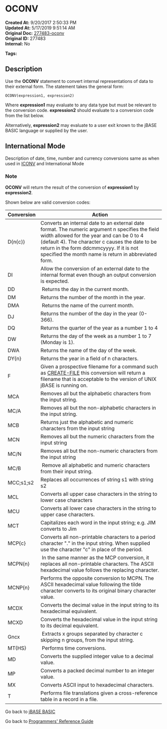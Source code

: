 # OCONV

**Created At:** 9/20/2017 2:50:33 PM  
**Updated At:** 5/17/2019 9:51:14 AM  
**Original Doc:** [277483-oconv](https://docs.jbase.com/36868-jbase-basic/277483-oconv)  
**Original ID:** 277483  
**Internal:** No  

**Tags:**
<badge text='case' vertical='middle' />
<badge text='lower' vertical='middle' />
<badge text='upper' vertical='middle' />
<badge text='lower case to upper case' vertical='middle' />
<badge text='upper case to lower case' vertical='middle' />
<badge text='output formatting' vertical='middle' />

## Description

Use the **OCONV** statement to convert internal representations of data to their external form. The statement takes the general form:

```
OCONV(expression1, expression2)
```

Where **expression1** may evaluate to any data type but must be relevant to the conversion code. **expression2** should evaluate to a conversion code from the list below.

Alternatively, **expression2** may evaluate to a user exit known to the jBASE BASIC language or supplied by the user.

## International Mode

Description of date, time, number and currency conversions same as when used in [ICONV](./../iconv) and International Mode

### Note

**OCONV** will return the result of the conversion of **expression1** by **expression2**.

Shown below are valid conversion codes:

 | Conversion | Action |
 | --- | --- |
 | D{n{c}} | Converts an internal date to an external date format. The numeric argument n specifies the field width allowed for the year and can be 0 to 4 (default 4). The character c causes the date to be return in the form ddcmmcyyyy. If it is not specified the month name is return in abbreviated form. |
 | DI | Allow the conversion of an external date to the internal format even though an output conversion is expected. |
 | DD |  Returns the day in the current month. |
 | DM | Returns the number of the month in the year. |
 | DMA |  Returns the name of the current month. |
 | DJ | Returns the number of the day in the year (0-366). |
 | DQ | Returns the quarter of the year as a number 1 to 4 |
 | DW | Returns the day of the week as a number 1 to 7 (Monday is 1). |
 | DWA | Returns the name of the day of the week. |
 | DY{n} | Returns the year in a field of n characters. |
 | F | Given a prospective filename for a command such as [CREATE-FILE](./../create) this conversion will return a filename that is acceptable to the version of UNIX jBASE is running on. |
 | MCA | Removes all but the alphabetic characters from the input string. |
 | MC/A | Removes all but the non-alphabetic characters in the input string. |
 | MCB | Returns just the alphabetic and numeric characters from the input string |
 | MCN | Removes all but the numeric characters from the input string |
 | MC/N | Removes all but the non-numeric characters from the input string |
 | MC/B |  Remove all alphabetic and numeric characters from their input string. |
 | MCC;s1;s2 | Replaces all occurrences of string s1 with string s2 |
 | MCL | Converts all upper case characters in the string to lower case characters |
 | MCU | Converts all lower case characters in the string to upper case characters. |
 | MCT | Capitalizes each word in the input string; e.g. JIM converts to Jim |
 | MCP{c} | Converts all non-printable characters to a period character "." in the input string. When supplied use the character "c" in place of the period. |
 | MCPN{n} |  In the same manner as the MCP conversion, it replaces all non-printable characters. The ASCII hexadecimal value follows the replacing character. |
 | MCNP{n} | Performs the opposite conversion to MCPN. The ASCII hexadecimal value following the tilde character converts to its original binary character value. |
 | MCDX | Converts the decimal value in the input string to its hexadecimal equivalent. |
 | MCXD | Converts the hexadecimal value in the input string to its decimal equivalent. |
 | Gncx |  Extracts x groups separated by character c skipping n groups, from the input string. |
 | MT{HS} |  Performs time conversions. |
 | MD | Converts the supplied integer value to a decimal value. |
 | MP | Converts a packed decimal number to an integer value. |
 | MX | Converts ASCII input to hexadecimal characters. |
 | T | Performs file translations given a cross-reference table in a record in a file. |

Go back to [jBASE BASIC](./../README.md)

Go back to [Programmers' Reference Guide](./../../reference-guides/jbc/README.md)

  
<PageFooter />

